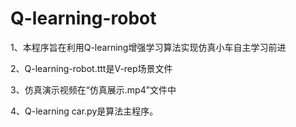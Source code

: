 # Q-learning-robot

1、本程序旨在利用Q-learning增强学习算法实现仿真小车自主学习前进

2、Q-learning-robot.ttt是V-rep场景文件

3、仿真演示视频在“仿真展示.mp4”文件中

4、Q-learning car.py是算法主程序。
